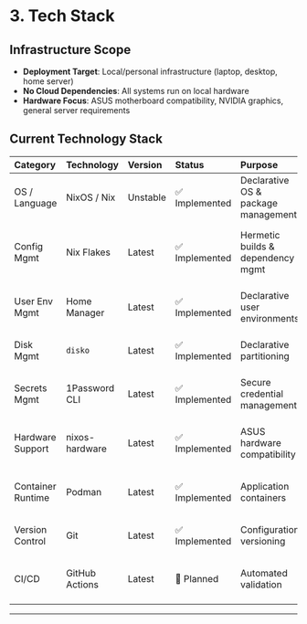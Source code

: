 # 3. Tech Stack

## Infrastructure Scope
* **Deployment Target**: Local/personal infrastructure (laptop, desktop, home server)
* **No Cloud Dependencies**: All systems run on local hardware
* **Hardware Focus**: ASUS motherboard compatibility, NVIDIA graphics, general server requirements

## Current Technology Stack
| Category | Technology | Version | Status | Purpose | Rationale |
| :--- | :--- | :--- | :--- | :--- | :--- |
| OS / Language | NixOS / Nix | Unstable | ✅ Implemented | Declarative OS & package management | Core platform providing reproducibility |
| Config Mgmt | Nix Flakes | Latest | ✅ Implemented | Hermetic builds & dependency mgmt | Enables version-pinned, reproducible configurations |
| User Env Mgmt | Home Manager | Latest | ✅ Implemented | Declarative user environments | Consistent user experience across hosts |
| Disk Mgmt | `disko` | Latest | ✅ Implemented | Declarative partitioning | Automated, reproducible disk setup |
| Secrets Mgmt | 1Password CLI | Latest | ✅ Implemented | Secure credential management | User-friendly secrets without complex key infrastructure |
| Hardware Support | nixos-hardware | Latest | ✅ Implemented | ASUS hardware compatibility | Optimized configurations for specific hardware |
| Container Runtime | Podman | Latest | ✅ Implemented | Application containers | Rootless containers with Docker API compatibility |
| Version Control | Git | Latest | ✅ Implemented | Configuration versioning | Full history of system changes |
| CI/CD | GitHub Actions | Latest | 🚧 Planned | Automated validation | Epic 4 implementation for testing automation |

---